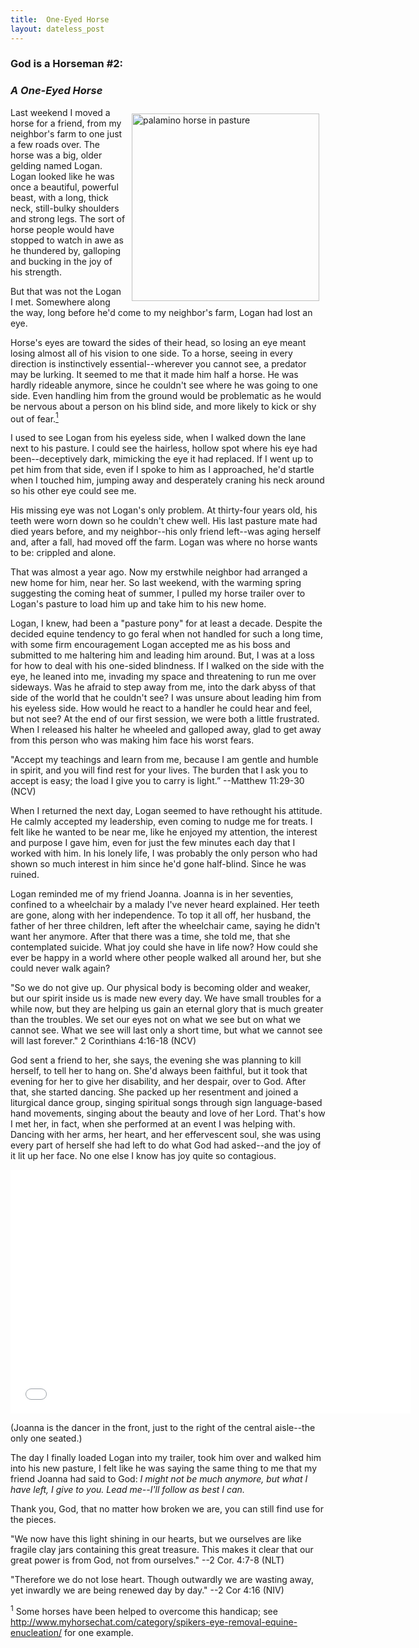 ```yaml
---
title:  One-Eyed Horse
layout: dateless_post
---
```

<h3>God is a Horseman #2:</h3>
<p class="nofloat"> </p>
<h3><i>A One-Eyed Horse</i></h3>

<img style="margin: 10px; float: right;" alt="palamino horse in pasture" src="../images/giah_blog_1.jpg" width="300" height="300" />

<p>
</p>
Last weekend I moved a horse for a friend, from my neighbor's farm to one just a few roads over. The horse was a big, older gelding named Logan.  Logan looked like he was once a beautiful, powerful beast, with a long, thick neck, still-bulky shoulders and strong legs.  The sort of horse people would have stopped to watch in awe as he thundered by, galloping and bucking in the joy of his strength.

But that was not the Logan I met.  Somewhere along the way, long before he'd come to my neighbor's farm, Logan had lost an eye.  

Horse's eyes are toward the sides of their head, so losing an eye meant losing almost all of his vision to one side.   To a horse, seeing in every direction is instinctively essential--wherever you cannot see, a predator may be lurking.  It seemed to me that it made him half a horse.  He was hardly rideable anymore, since he couldn't see where he was going to one side.  Even handling him from the ground would be problematic as he would be nervous about a person on his blind side, and more likely to kick or shy out of fear.[<sup>1</sup>](#footnote)  

I used to see Logan from his eyeless side, when I walked down the lane next to his pasture.  I could see the hairless, hollow spot where his eye had been--deceptively dark, mimicking the eye it had replaced.  If I went up to pet him from that side, even if I spoke to him as I approached, he'd startle when I touched him, jumping away and desperately craning his neck around so his other eye could see me.

His missing eye was not Logan's only problem.  At thirty-four years old, his teeth were worn down so he couldn't chew well.  His last pasture mate had died years before, and my neighbor--his only friend left--was aging herself and, after a fall, had moved off the farm.  Logan was where no horse wants to be:  crippled and alone.  

That was almost a year ago.  Now my erstwhile neighbor had arranged a new home for him, near her.  So last weekend, with the warming spring suggesting the coming heat of summer, I pulled my horse trailer over to Logan's pasture to load him up and take him to his new home.  

Logan, I knew, had been a "pasture pony" for at least a decade.  Despite the decided equine tendency to go feral when not handled for such a long time, with some firm encouragement Logan accepted me as his boss and submitted to me haltering him and leading him around.  But, I was at a loss for how to deal with his one-sided blindness.  If I walked on the side with the eye, he leaned into me, invading my space and threatening to run me over sideways.  Was he afraid to step away from me, into the dark abyss of that side of the world that he couldn't see?  I was unsure about leading him from his eyeless side.  How would he react to a handler he could hear and feel, but not see?  At the end of our first session, we were both a little frustrated.  When I released his halter he wheeled and galloped away, glad to get away from this person who was making him face his worst fears.

"Accept my teachings and learn from me, because I am gentle and humble in spirit, and you will find rest for your lives.  The burden that I ask you to accept is easy; the load I give you to carry is light.” --Matthew 11:29-30 (NCV)

When I returned the next day, Logan seemed to have rethought his attitude.  He calmly accepted my leadership, even coming to nudge me for treats.  I felt like he wanted to be near me, like he enjoyed my attention, the interest and purpose I gave him, even for just the few minutes each day that I worked with him.  In his lonely life, I was probably the only person who had shown so much interest in him since he'd gone half-blind.  Since he was ruined.

Logan reminded me of my friend Joanna.  Joanna is in her seventies, confined to a wheelchair by a malady I've never heard explained.  Her teeth are gone, along with her independence.  To top it all off, her husband, the father of her three children, left after the wheelchair came, saying he didn't want her anymore.  After that there was a time, she told me, that she contemplated suicide.  What joy could she have in life now?  How could she ever be happy in a world where other people walked all around her, but she could never walk again?

"So we do not give up. Our physical body is becoming older and weaker, but our spirit inside us is made new every day.  We have small troubles for a while now, but they are helping us gain an eternal glory that is much greater than the troubles.  We set our eyes not on what we see but on what we cannot see. What we see will last only a short time, but what we cannot see will last forever."  2 Corinthians 4:16-18 (NCV)

God sent a friend to her, she says, the evening she was planning to kill herself, to tell her to hang on.  She'd always been faithful, but it took that evening for her to give her disability, and her despair, over to God.  After that, she started dancing.  She packed up her resentment and joined a liturgical dance group, singing spiritual songs through sign language-based hand movements, singing about the beauty and love of her Lord.  That's how I met her, in fact, when she performed at an event I was helping with.  Dancing with her arms, her heart, and her effervescent soul, she was using every part of herself she had left to do what God had asked--and the joy of it lit up her face.  No one else I know has joy quite so contagious.

<iframe width="640" height="390" src="//www.youtube.com/embed/YAhSL9sitZ0" frameborder="0" allowfullscreen></iframe>

(Joanna is the dancer in the front, just to the right of the central aisle--the only one seated.)

The day I finally loaded Logan into my trailer, took him over and walked him into his new pasture, I felt like he was saying the same thing to me that my friend Joanna had said to God:  *I might not be much anymore, but what I have left, I give to you.  Lead me--I'll follow as best I can.*    

Thank you, God, that no matter how broken we are, you can still find use for the pieces.

"We now have this light shining in our hearts, but we ourselves are like fragile clay jars containing this great treasure. This makes it clear that our great power is from God, not from ourselves." --2 Cor. 4:7-8 (NLT)

 "Therefore we do not lose heart. Though outwardly we are wasting away, yet inwardly we are being renewed day by day." --2 Cor 4:16 (NIV)

<a name="footnote"><sup>1</sup> Some horses have been helped to overcome this handicap; see http://www.myhorsechat.com/category/spikers-eye-removal-equine-enucleation/ for one example.